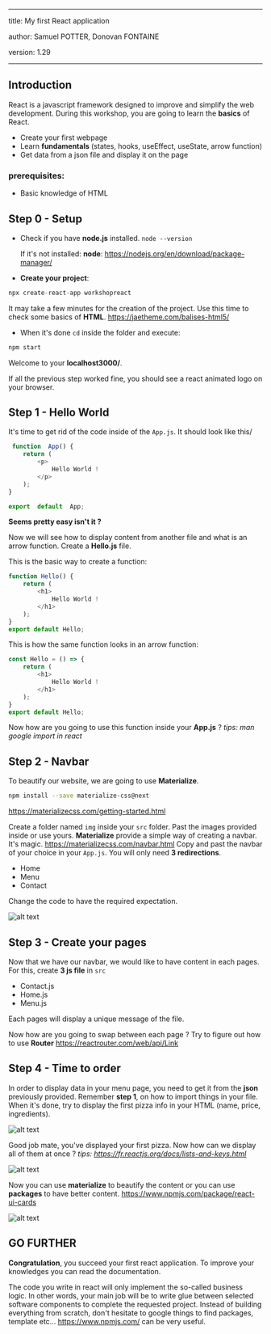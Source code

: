 ﻿
---
title: My first React application
 

author: Samuel POTTER, Donovan FONTAINE

version: 1.29

---

  

## Introduction

React is a javascript framework designed to improve and simplify the web development. 
  During this workshop, you are going to learn the **basics** of React.
  * Create your first webpage
  * Learn **fundamentals** (states, hooks, useEffect, useState, arrow function)
  * Get data from a json file and display it on the page
  
### prerequisites:
* Basic knowledge of HTML    

## Step 0 - Setup

  * Check if you have **node.js** installed.
	`node --version`
	
	If it's not installed:
	**node**: https://nodejs.org/en/download/package-manager/

* **Create your project**:
```js
npx create-react-app workshopreact
``` 
It may take a few minutes for the creation of the project. Use this time to check some basics of **HTML**. 
https://jaetheme.com/balises-html5/

* When it's done `cd` inside the folder and execute: 
````bash
npm start
````

Welcome to your **localhost3000/**.
 
 If all the previous step worked fine, you should see a react animated logo on your browser.
 
## Step 1 - Hello World

It's time to get rid of the code inside of the `App.js`. It should look like this/
```js
 function  App() {
	return (
		<p>
			Hello World !
		</p>
	);
}

export  default  App;
```

  **Seems pretty easy isn't it ?** 

  Now we will see how to display content from another file and what is an arrow function.
  Create a **Hello.js** file. 

This is the basic way to create a function: 
```js
function Hello() {
	return (
		<h1>
			Hello World !
		</h1>
	);
}
export default Hello;
```  
This is how the same function looks in an arrow function: 
```js
const Hello = () => {
	return (
		<h1>
			Hello World !
		</h1>
	);
}
export default Hello;
```

Now how are you going to use this function inside your **App.js** ?
*tips: man google import in react*

## Step 2 - Navbar

  To beautify our website, we are going to use **Materialize**.
  ```bash
npm install --save materialize-css@next
```
https://materializecss.com/getting-started.html

Create a folder named `img` inside your `src` folder. Past the images provided inside or use yours. 
**Materialize** provide a simple way of creating a navbar. It's magic.
https://materializecss.com/navbar.html
Copy and past the navbar of your choice in your `App.js`. You will only need **3 redirections**. 
* Home
* Menu
* Contact

Change the code to have the required expectation.

![alt text](https://image.noelshack.com/fichiers/2021/01/1/1609746180-navbar.png)



## Step 3 - Create your pages

Now that we have our navbar, we would like to have content in each pages. For this, create **3 js file** in `src`
* Contact.js
* Home.js
* Menu.js

Each pages will display a unique message of the file.

Now how are you going to swap between each page ? Try to figure out how to use **Router**
https://reactrouter.com/web/api/Link

## Step 4 - Time to order

In order to display data in your menu page, you need to get it from the **json** previously provided.
Remember **step 1**, on how to import things in your file.
When it's done, try to display the first pizza info in your HTML (name, price, ingredients). 

![alt text](https://image.noelshack.com/fichiers/2021/01/2/1609842813-regina.png)

Good job mate, you've displayed your first pizza. Now how can we display all of them at once ?
*tips: https://fr.reactjs.org/docs/lists-and-keys.html*


![alt text](https://image.noelshack.com/fichiers/2021/01/2/1609843429-menui.png)


Now you can use **materialize** to beautify the content or you can use **packages** to have better content.
https://www.npmjs.com/package/react-ui-cards 

 ![alt text](https://image.noelshack.com/fichiers/2021/01/2/1609847849-final.png)
 
 
 ## GO FURTHER

**Congratulation**, you succeed your first react application. 
To improve your knowledges you can read the documentation.

The code you write in react will only implement the so-called business logic. In other words, your main job will be to write glue between selected software components to complete the requested project. Instead of building everything from scratch, don't hesitate to google things to find packages, template etc...
https://www.npmjs.com/ can be very useful.
